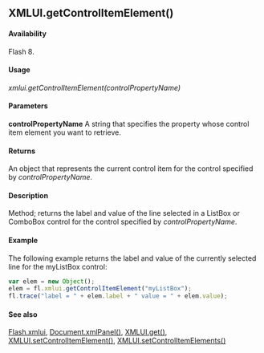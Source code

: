 ## XMLUI.getControlItemElement()

#### Availability

Flash 8.

#### Usage

*xmlui.getControlItemElement(controlPropertyName)*

#### Parameters

**controlPropertyName** A string that specifies the property whose control item element you want to retrieve.

#### Returns

An object that represents the current control item for the control specified by *controlPropertyName*.

#### Description

Method; returns the label and value of the line selected in a ListBox or ComboBox control for the control specified by
*controlPropertyName*.

#### Example

The following example returns the label and value of the currently selected line for the myListBox control:

```javascript
var elem = new Object();
elem = fl.xmlui.getControlItemElement("myListBox");
fl.trace("label = " + elem.label + " value = " + elem.value);
```

#### See also

[Flash.xmlui](../Flash_object/Flash81.md), [Document.xmlPanel()](../Document_object/Document6198.md), [XMLUI.get()](../XMLUI_object/XMLUI2.md), [XMLUI.setControlItemElement()](../XMLUI_object/XMLUI7.md), [XMLUI.setControlItemElements()](../XMLUI_object/XMLUI8.md)
